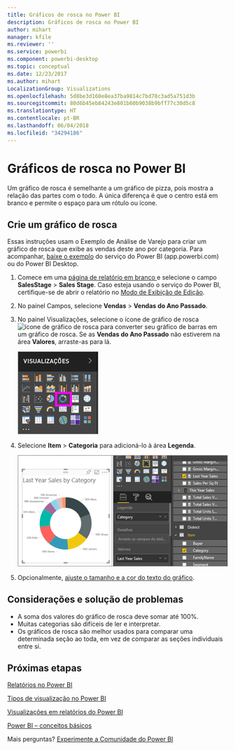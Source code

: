 ```yaml
---
title: Gráficos de rosca no Power BI
description: Gráficos de rosca no Power BI
author: mihart
manager: kfile
ms.reviewer: ''
ms.service: powerbi
ms.component: powerbi-desktop
ms.topic: conceptual
ms.date: 12/23/2017
ms.author: mihart
LocalizationGroup: Visualizations
ms.openlocfilehash: 5d8be3d160e8ea37ba9814c7bd78c3ad5a751d3b
ms.sourcegitcommit: 80d6b45eb84243e801b60b9038b9bff77c30d5c8
ms.translationtype: HT
ms.contentlocale: pt-BR
ms.lasthandoff: 06/04/2018
ms.locfileid: "34294186"
---
```

# <a name="doughnut-charts-in-power-bi"></a>Gráficos de rosca no Power BI
Um gráfico de rosca é semelhante a um gráfico de pizza, pois mostra a relação das partes com o todo. A única diferença é que o centro está em branco e permite o espaço para um rótulo ou ícone.

## <a name="create-a-doughnut-chart"></a>Crie um gráfico de rosca
Essas instruções usam o Exemplo de Análise de Varejo para criar um gráfico de rosca que exibe as vendas deste ano por categoria. Para acompanhar, [baixe o exemplo](sample-datasets.md) do serviço do Power BI (app.powerbi.com) ou do Power BI Desktop.

1. Comece em uma [página de relatório em branco ](power-bi-report-add-page.md) e selecione o campo **SalesStage** \> **Sales Stage**. Caso esteja usando o serviço do Power BI, certifique-se de abrir o relatório no [Modo de Exibição de Edição](service-interact-with-a-report-in-editing-view.md).

2. No painel Campos, selecione **Vendas** \> **Vendas do Ano Passado**.  
   
3. No painel Visualizações, selecione o ícone de gráfico de rosca ![ícone de gráfico de rosca]() para converter seu gráfico de barras em um gráfico de rosca. Se as **Vendas do Ano Passado** não estiverem na área **Valores**, arraste-as para lá.
     
   ![](media/power-bi-visualization-doughnut-charts/power-bi-doughnut-chart.png)

4. Selecione **Item** \> **Categoria** para adicioná-lo à área **Legenda**. 
     
    ![](media/power-bi-visualization-doughnut-charts/power-bi-doughnut-done.png)

5. Opcionalmente, [ajuste o tamanho e a cor do texto do gráfico](power-bi-visualization-customize-title-background-and-legend.md). 

## <a name="considerations-and-troubleshooting"></a>Considerações e solução de problemas
* A soma dos valores do gráfico de rosca deve somar até 100%.
* Muitas categorias são difíceis de ler e interpretar.
* Os gráficos de rosca são melhor usados para comparar uma determinada seção ao toda, em vez de comparar as seções individuais entre si. 

## <a name="next-steps"></a>Próximas etapas
[Relatórios no Power BI](service-reports.md)

[Tipos de visualização no Power BI](power-bi-visualization-types-for-reports-and-q-and-a.md)

[Visualizações em relatórios do Power BI](power-bi-report-visualizations.md)

[Power BI – conceitos básicos](service-basic-concepts.md)

Mais perguntas? [Experimente a Comunidade do Power BI](http://community.powerbi.com/)

